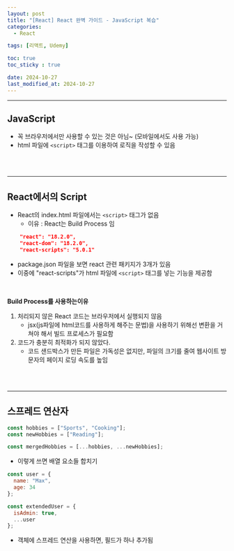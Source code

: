 ```yaml
---
layout: post
title: "[React] React 완벽 가이드 - JavaScript 복습"
categories: 
  - React

tags: [리액트, Udemy]

toc: true
toc_sticky : true

date: 2024-10-27
last_modified_at: 2024-10-27
---
```





---
## JavaScript
- 꼭 브라우저에서만 사용할 수 있는 것은 아님~ (모바일에서도 사용 가능)
- html 파일에 ``<script>`` 태그를 이용하여 로직을 작성할 수 있음

<br /><br />
 

---
## React에서의 Script 
- React의 index.html 파일에서는 ``<script>`` 태그가 없음
  - 이유 : React는 Build Process 임
````json
    "react": "18.2.0",
    "react-dom": "18.2.0",
    "react-scripts": "5.0.1"
````
- package.json 파일을 보면 react 관련 패키지가 3개가 있음
- 이중에 "react-scripts"가 html 파일에 ``<script>`` 태그를 넣는 기능을 제공함

<br>

**Build Process를 사용하는이유**
1. 처리되지 않은 React 코드는 브라우저에서 실행되지 않음
   - jsx(js파일에 html코드를 사용하게 해주는 문법)을 사용하기 위해선 변환을 거쳐야 해서 빌드 프로세스가 필요함
2. 코드가 충분히 최적화가 되지 않았다. 
   - 코드 샌드박스가 만든 파일은 가독성은 없지만, 파일의 크기를 줄여 웹사이트 방문자의 페이지 로딩 속도를 높임

<br />
<br />

---
## 스프레드 연산자
````javascript
const hobbies = ["Sports", "Cooking"];
const newHobbies = ["Reading"];

const mergedHobbies = [...hobbies, ...newHobbies];
````
- 이렇게 쓰면 배열 요소들 합치기

````javascript
const user = {
  name: "Max",
  age: 34
};

const extendedUser = {
  isAdmin: true,
  ...user
};
````
- 객체에 스프레드 연산을 사용하면, 필드가 하나 추가됨